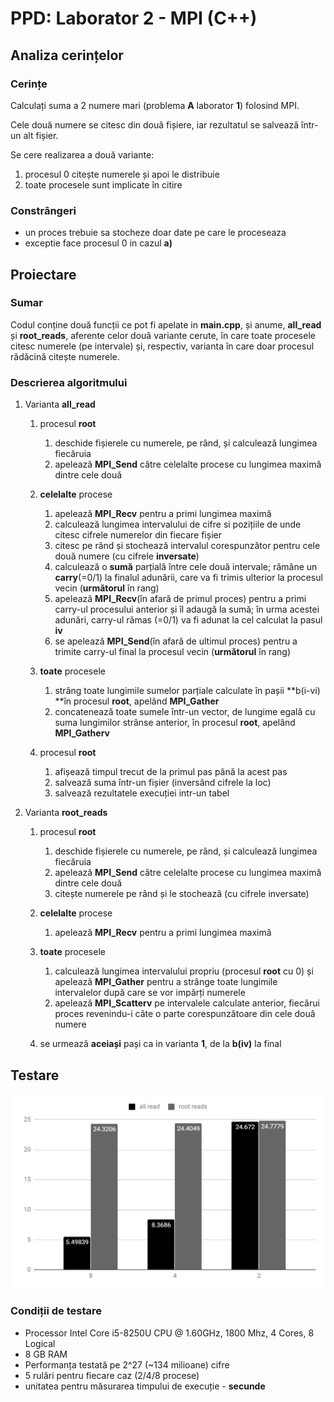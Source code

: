 
# **PPD: Laborator 2 - MPI (C++)**

## **Analiza cerințelor**

### **Cerințe**

Calculați suma a 2 numere mari (problema **A** laborator **1**) folosind MPI.

Cele două numere se citesc din două fișiere, iar rezultatul se salvează într-un alt fișier.

Se cere realizarea a două variante:

1. procesul 0 citește numerele și apoi le distribuie
2. toate procesele sunt implicate în citire

### **Constrângeri**

* un proces trebuie sa stocheze doar date pe care le proceseaza
* exceptie face procesul 0 in cazul **a)**

## **Proiectare**

### **Sumar**

Codul conține două funcții ce pot fi apelate in **main.cpp**, și anume, **all_read** și **root_reads**, aferente celor două variante cerute, în care toate procesele citesc numerele (pe intervale) și, respectiv, varianta în care doar procesul rădăcină citește numerele.

### **Descrierea algoritmului**

1. Varianta **all_read**

    1. procesul **root**
        1. deschide fișierele cu numerele, pe rând, și calculează lungimea fiecăruia
        2. apelează **MPI_Send** către celelalte procese cu lungimea maximă dintre cele două

    2. **celelalte** procese
        1. apelează **MPI_Recv** pentru a primi lungimea maximă
        2. calculează lungimea intervalului de cifre si pozițiile de unde citesc cifrele numerelor din fiecare fișier
        3. citesc pe rând și stochează intervalul corespunzător pentru cele două numere (cu cifrele **inversate**)
        4. calculează o **sumă** parțială între cele două intervale; rămâne un **carry**(=0/1) la finalul adunării, care va fi trimis ulterior la procesul vecin (**următorul** în rang)
        5. apelează **MPI_Recv**(în afară de primul proces) pentru a primi carry-ul procesului anterior și îl adaugă la sumă; în urma acestei adunări, carry-ul rămas (=0/1) va fi adunat la cel calculat la pasul **iv**
        6. se apelează **MPI_Send**(în afară de ultimul proces) pentru a trimite carry-ul final la procesul vecin (**următorul** în rang)

    3. **toate** procesele
        1. strâng toate lungimile sumelor parțiale calculate în pașii **b(i-vi) **în procesul **root**, apelând **MPI_Gather**
        2. concatenează toate sumele într-un vector, de lungime egală cu suma lungimilor strânse anterior, în procesul **root**, apelând **MPI_Gatherv**

    4. procesul **root**
        1. afișează timpul trecut de la primul pas până la acest pas
        2. salvează suma într-un fișier (inversând cifrele la loc)
        3. salvează rezultatele execuției intr-un tabel

2. Varianta **root_reads**

    1. procesul **root**
        1. deschide fișierele cu numerele, pe rând, și calculează lungimea fiecăruia
        2. apelează **MPI_Send** către celelalte procese cu lungimea maximă dintre cele două
        3. citește numerele pe rând și le stochează (cu cifrele inversate)

    2. **celelalte** procese
        1. apelează **MPI_Recv** pentru a primi lungimea maximă

    3. **toate** procesele
        1. calculează lungimea intervalului propriu (procesul **root** cu 0) și apelează **MPI_Gather** pentru a strânge toate lungimile intervalelor după care se vor impărți numerele
        2. apelează **MPI_Scatterv** pe intervalele calculate anterior, fiecărui proces revenindu-i câte o parte corespunzătoare din cele două numere

    4. se urmează **aceiași** pași ca in varianta **1**, de la **b(iv)** la final

## **Testare**

![alt img text](image1.png)

### **Condiții de testare**

* Processor Intel Core i5-8250U CPU @ 1.60GHz, 1800 Mhz, 4 Cores, 8 Logical
* 8 GB RAM
* Performanța testată pe 2^27 (~134 milioane) cifre
* 5 rulări pentru fiecare caz (2/4/8 procese)
* unitatea pentru măsurarea timpului de execuție - **secunde**
